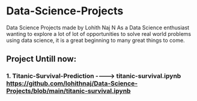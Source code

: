 # Data-Science-Projects
Data Science Projects made by Lohith Naj N
As a Data Science enthusiast wanting to explore a lot of lot of opportunities to solve real world problems using data science, it is a great beginning to many great things to come.
 
## Project Untill now:
### 1. Titanic-Survival-Prediction ----> titanic-survival.ipynb  https://github.com/lohithnaj/Data-Science-Projects/blob/main/titanic-survival.ipynb
 
